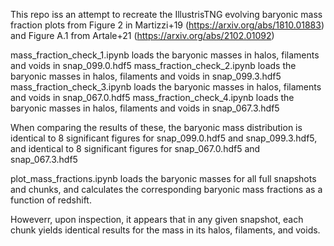 This repo iss an attempt to recreate the IllustrisTNG evolving baryonic mass fraction plots from Figure 2 in Martizzi+19 (https://arxiv.org/abs/1810.01883) and Figure A.1 from Artale+21 (https://arxiv.org/abs/2102.01092)

mass_fraction_check_1.ipynb loads the baryonic masses in halos, filaments and voids in snap_099.0.hdf5
mass_fraction_check_2.ipynb loads the baryonic masses in halos, filaments and voids in snap_099.3.hdf5
mass_fraction_check_3.ipynb loads the baryonic masses in halos, filaments and voids in snap_067.0.hdf5
mass_fraction_check_4.ipynb loads the baryonic masses in halos, filaments and voids in snap_067.3.hdf5

When comparing the results of these, the baryonic mass distribution is identical to 8 significant figures for snap_099.0.hdf5 and snap_099.3.hdf5, and identical to 8 significant figures for snap_067.0.hdf5 and snap_067.3.hdf5

plot_mass_fractions.ipynb loads the baryonic masses for all full snapshots and chunks, and calculates the corresponding baryonic mass fractions as a function of redshift.

Howeverr, upon inspection, it appears that in any given snapshot, each chunk yields identical results for the mass in its halos, filaments, and voids.
